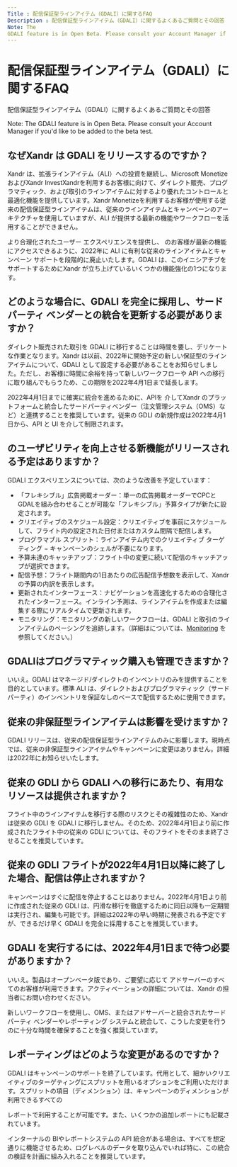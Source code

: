 ```yaml
---
Title : 配信保証型ラインアイテム（GDALI）に関するFAQ
Description : 配信保証型ラインアイテム（GDALI）に関するよくあるご質問とその回答
Note: The
GDALI feature is in Open Beta. Please consult your Account Manager if
---
```



# 配信保証型ラインアイテム（GDALI）に関するFAQ



配信保証型ラインアイテム（GDALI）に関するよくあるご質問とその回答



Note: The 
GDALI feature is in Open Beta. Please consult your Account Manager if
you'd like to be added to the beta test.



<div id="guaranteed-delivery-line-item-faq-gdali__section-cd9e6fd8-0d66-4d9d-881e-6891a8b19341"
>

## なぜXandr は GDALI をリリースするのですか？

Xandr
は、拡張ラインアイテム（ALI）への投資を継続し、Microsoft Monetize
 およびXandr
InvestXandrを利用するお客様に向けて、ダイレクト販売、プログラマティック、および取引のラインアイテムに対するより優れたコントロールと最適化機能を提供しています。Xandr
Monetizeを利用するお客様が使用する従来の配信保証型ラインアイテムは、従来のラインアイテムとキャンペーンのアーキテクチャを使用していますが、ALI
が提供する最新の機能やワークフローを活用することができません。

より合理化されたユーザー
エクスペリエンスを提供し、
のお客様が最新の機能にアクセスできるように、2022年に ALI
に有利な従来のラインアイテムとキャンペーン
サポートを段階的に廃止いたします。GDALI
は、このイニシアチブをサポートするためにXandr
が立ち上げているいくつかの機能強化の1つになります。



<div id="guaranteed-delivery-line-item-faq-gdali__section-963167d2-c00f-4600-9a6c-bfe0ce550c6e"
>

## どのような場合に、GDALI を完全に採用し、サードパーティ ベンダーとの統合を更新する必要がありますか？

ダイレクト販売された取引を GDALI
に移行することは時間を要し、デリケートな作業となります。Xandr
は以前、2022年に開始予定の新しい保証型のラインアイテムについて、GDALI
として設定する必要があることをお知らせしました。ただし、お客様に時間に余裕を持って新しいワークフローや
API
への移行に取り組んでもらうため、この期限を2022年4月1日まで延長します。

2022年4月1日までに確実に統合を進めるために、APIを
介してXandr
のプラットフォームと統合したサードパーティベンダー（注文管理システム（OMS）など）と連携することを推奨しています。従来の
GDLI の新規作成は2022年4月1日から、API と UI を介して制限されます。



<div id="guaranteed-delivery-line-item-faq-gdali__section-3060f4de-6b02-4ac3-acf6-f78f7b264428"
>

##  のユーザビリティを向上させる新機能がリリースされる予定はありますか？

GDALI エクスペリエンスについては、次のような改善を予定しています：

- 「フレキシブル」広告掲載オーダー：単一の広告掲載オーダーでCPCとGDALを組み合わせることが可能な「フレキシブル」予算タイプが新たに設定されます。
- クリエイティブのスケジュール設定：クリエイティブを事前にスケジュールして、フライト内の設定された日付またはカスタム間隔で配信します。
- プログラマブル スプリット：ラインアイテム内でのクリエイティブ
  ターゲティング − キャンペーンのシェルが不要になります。
- 予算未達のキャッチアップ：フライト中の変更に続いて配信のキャッチアップが選択できます。
- 配信予想：フライト期間内の1日あたりの広告配信予想数を表示して、Xandr
  の予算の内訳を表示します。
- 更新されたインターフェース：ナビゲーションを高速化するための合理化されたインターフェース。インライン予測は、ラインアイテムを作成または編集する際にリアルタイムで更新されます。
- モニタリング：モニタリングの新しいワークフローは、GDALI
  と取引のラインアイテムのペーシングを追跡します。（詳細はについては、<a
  href="https://docs.xandr.com/bundle/monetize_monetize-standard/page/topics/monitoring.html"
  class="xref" target="_blank">Monitoring</a> を参照してください。）



<div id="guaranteed-delivery-line-item-faq-gdali__section-d347a526-ec60-471f-8db7-da4b11503ee6"
>

## GDALIはプログラマティック購入も管理できますか？

いいえ。GDALI
はマネージド/ダイレクトのインベントリのみを提供することを目的としています。標準
ALI
は、ダイレクトおよびプログラマティック（サードパーティ）のインベントリを保証なしのベースで配信するために使用できます。



<div id="guaranteed-delivery-line-item-faq-gdali__section-e61b1041-aaf0-4675-8967-ffd6aced5c99"
>

## 従来の非保証型ラインアイテムは影響を受けますか？

GDALI
リリースは、従来の配信保証型ラインアイテムのみに影響します。現時点では、従来の非保証型ラインアイテムやキャンペーンに変更はありません。詳細は2022年にお知らせいたします。



<div id="guaranteed-delivery-line-item-faq-gdali__section-cdebcd91-2f83-4bd3-8c03-1e9876b70f94"
>

## 従来の GDLI から GDALI への移行にあたり、有用なリソースは提供されますか？

フライト中のラインアイテムを移行する際のリスクとその複雑性のため、Xandr
は従来の GDLI を GDALI
に移行しません。そのため、2022年4月1日より前に作成されたフライト中の従来の
GDLI については、そのフライトをそのまま終了させることを推奨しています。



<div id="guaranteed-delivery-line-item-faq-gdali__section-760eae25-751e-4cac-bff6-1742b408ce3b"
>

## 従来の GDLI フライトが2022年4月1日以降に終了した場合、配信は停止されますか？

キャンペーンはすぐに配信を停止することはありません。2022年4月1日より前に作成された従来の
GDLI
は、円滑な移行を徹底するために同日以降も一定期間は実行され、編集も可能です。詳細は2022年の早い時期に発表される予定ですが、できるだけ早く
GDALI を完全に採用することを推奨しています。



<div id="guaranteed-delivery-line-item-faq-gdali__section-75db7f79-7156-466d-9f54-ca68bf9c71df"
>

## GDALI を実行するには、2022年4月1日まで待つ必要がありますか？

いいえ。製品はオープンベータ版であり、ご要望に応じて
アドサーバーのすべてのお客様が利用できます。アクティベーションの詳細については、Xandr
の担当者にお問い合わせください。

新しいワークフローを使用し、OMS、またはアドサーバーと統合されたサードパーティ
ベンダーやレポーティング
システムと統合して、こうした変更を行うのに十分な時間を確保することを強く推奨しています。



<div id="guaranteed-delivery-line-item-faq-gdali__section-e918e6f8-82f9-4adf-ba7d-d72c065e745e"
>

## レポーティングはどのような変更があるのですか？

GDALI
はキャンペーンのサポートを終了しています。代用として、細かいクリエイティブのターゲティングにスプリットを用いるオプションをご利用いただけます。スプリットの項目（ディメンション）は、キャンペーンのディメンションが利用できるすべての

レポートで利用することが可能です。また、いくつかの追加レポートにも記載されています。

インターナルの BIやレポートシステムの API
統合がある場合は、すべてを想定通りに機能させるため、ログレベルのデータを取り込んでいれば特に、この統合の検証を計画に組み入れることを推奨しています。






